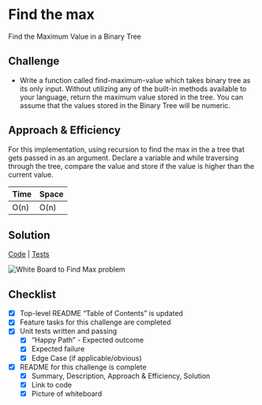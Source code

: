 # Find the max

Find the Maximum Value in a Binary Tree

## Challenge

- Write a function called find-maximum-value which takes binary tree as its only input. Without utilizing any of 
the built-in methods available to your language, return the maximum value stored in the tree. You can assume that 
the values stored in the Binary Tree will be numeric.


## Approach & Efficiency

For this implementation, using recursion to find the max in the a tree that gets passed in as an argument. Declare a 
variable and while traversing through the tree, compare the value and store if the value is higher than the current 
value.

Time | Space
--- | ---
O(n) | O(n)

## Solution

[Code](../src/main/java/findMaxBinary/BinaryTree.java) | [Tests](../src/test/java/findMaxBinary/BinaryTreeTest.java)

![White Board to Find Max problem](../assets/findMax.jpg)


## Checklist
- [x] Top-level README “Table of Contents” is updated
- [x] Feature tasks for this challenge are completed
- [x] Unit tests written and passing
    - [x] “Happy Path” - Expected outcome
    - [x] Expected failure
    - [x] Edge Case (if applicable/obvious)
- [x] README for this challenge is complete
    - [x] Summary, Description, Approach & Efficiency, Solution
    - [x] Link to code
    - [x] Picture of whiteboard